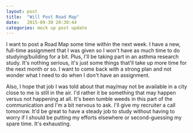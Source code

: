 ```yaml
---
layout: post
title:  "Will Post Road Map"
date:   2015-09-30 20:30:44
categories: mock up post update
---
```



I want to post a Road Map some time within the next week. I have a new, full-time assignment that I was given so I won't have as much time to do studying/building for a bit. Plus, I'll be taking part in an asthma research study. It's nothing serious, it's just some things that'll take up more time for the next month or so. I want to come back with a strong plan and not wonder what I need to do when I don't have an assignment.

Also, I hope that job I was told about that may/may not be available in a city close to me is still in the air. I'd rather it be something that may happen versus not happening at all. It's been tumble weeds in this part of the communication and I'm a bit nervous to ask. I'll give my recruiter a call tomorrow. It'd be great to have a steady job to study without having to worry if I should be putting my efforts elsewhere or second-guessing my spare time. It's exhausting.